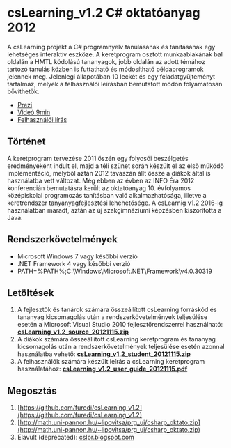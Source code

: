 # csLearning_v1.2 C# oktatóanyag 2012
A csLearning projekt a C# programnyelv tanulásának és tanításának egy lehetséges interaktív eszköze. A keretprogram osztott munkaablakának bal oldalán a HMTL kódolású tananyagok, jobb oldalán az adott témához tartozó tanulás közben is futtatható és módosítható példaprogramok jelennek meg. Jelenlegi állapotában 10 leckét és egy feladatgyűjteményt tartalmaz, melyek a felhasználói leírásban bemutatott módon folyamatosan bővíthetők.
* [Prezi](https://prezi.com/uuwkkzuyxepz/cslearning-cs-oktatoanyag/?present=1)
* [Videó 9min](https://youtu.be/TvI2LmtG88c)
* [Felhasználói lírás](https://github.com/furedi/csLearning_v1.2/blob/master/csLearning_v1.2_user_guide_20121115.pdf)

## Történet
A keretprogram tervezése 2011 őszén egy folyosói beszélgetés eredményeként indult el, majd a téli szünet során készült el az első működő implementáció, melyből aztán 2012 tavaszán állt össze a diákok által is használatba vett változat. Még ebben az évben az INFO Éra 2012 konferencián bemutatásra került az oktatóanyag 10. évfolyamos középiskolai programozás tanításban való alkalmazhatósága, illetve a keretrendszer tanyanyagfejlesztési lehehetősége. A csLearnig v1.2 2016-ig használatban maradt, aztán az új szakgimnáziumi képzésben kiszorította a Java.

## Rendszerkövetelmények
* Microsoft Windows 7 vagy későbbi verzió
* .NET Framework 4 vagy későbbi verzió
* PATH=%PATH%;C:\Windows\Microsoft.NET\Framework\v4.0.30319

## Letöltések
1. A fejlesztők és tanárok számára összeállított csLearning forráskód és tananyag kicsomagolás után a rendszerkövetelmények teljesülése esetén a Microsoft Visual Studio 2010 fejlesztőrendszerrel használható: **[csLearning_v1.2_source_20121115.zip](https://github.com/furedi/csLearning_v1.2/blob/master/csLearning_v1.2_source_20121115.zip)**
1. A diákok számára összeállított csLearning keretprogram és tananyag kicsomagolás után a rendszerkövetelmények teljesülése esetén azonnal használatba vehető: **[csLearning_v1.2_student_20121115.zip](https://github.com/furedi/csLearning_v1.2/blob/master/csLearning_v1.2_student_20121115.zip)**
1. A felhasználók számára készült leírás a csLearning keretprogram használatához: **[csLearning_v1.2_user_guide_20121115.pdf](https://github.com/furedi/csLearning_v1.2/blob/master/csLearning_v1.2_user_guide_20121115.pdf)**

## Megosztás
1. [https://github.com/furedi/csLearning_v1.2](https://github.com/furedi/csLearning_v1.2)
1. [http://math.uni-pannon.hu/~lipovitsa/prg_uj/csharp_oktato.zip](http://math.uni-pannon.hu/~lipovitsa/prg_uj/csharp_oktato.zip)
1. Elavult (deprecated): [cslpr.blogspot.com](http://cslpr.blogspot.com/)

